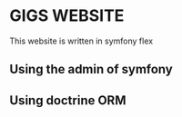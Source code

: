 # GIGS WEBSITE
This website is written in symfony flex
## Using the admin of symfony 
## Using doctrine ORM 
